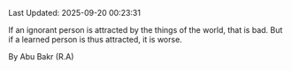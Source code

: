 Last Updated: 2025-09-20 00:23:31

If an ignorant person is attracted by the things of the world, that is bad. But if a learned person is thus attracted, it is worse.

By Abu Bakr (R.A)